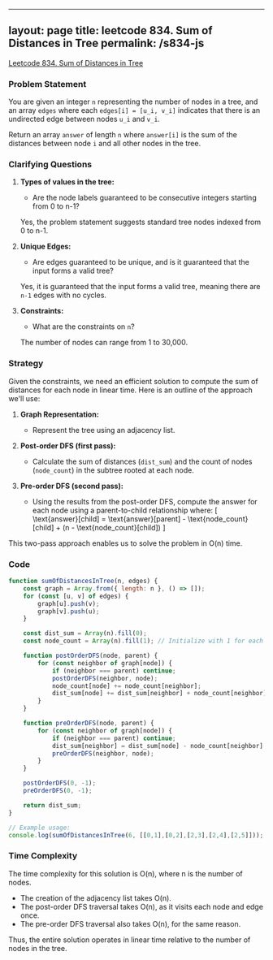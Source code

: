 
---
layout: page
title: leetcode 834. Sum of Distances in Tree
permalink: /s834-js
---
[Leetcode 834. Sum of Distances in Tree](https://algoadvance.github.io/algoadvance/l834)
### Problem Statement

You are given an integer `n` representing the number of nodes in a tree, and an array `edges` where each `edges[i] = [u_i, v_i]` indicates that there is an undirected edge between nodes `u_i` and `v_i`.

Return an array `answer` of length `n` where `answer[i]` is the sum of the distances between node `i` and all other nodes in the tree.

### Clarifying Questions

1. **Types of values in the tree:**
   - Are the node labels guaranteed to be consecutive integers starting from 0 to n-1?
  
   Yes, the problem statement suggests standard tree nodes indexed from 0 to n-1.

2. **Unique Edges:**
   - Are edges guaranteed to be unique, and is it guaranteed that the input forms a valid tree?   
   
   Yes, it is guaranteed that the input forms a valid tree, meaning there are `n-1` edges with no cycles.

3. **Constraints:**
   - What are the constraints on `n`?  

   The number of nodes can range from 1 to 30,000.

### Strategy

Given the constraints, we need an efficient solution to compute the sum of distances for each node in linear time. Here is an outline of the approach we'll use:

1. **Graph Representation:**
   - Represent the tree using an adjacency list.

2. **Post-order DFS (first pass):**
   - Calculate the sum of distances (`dist_sum`) and the count of nodes (`node_count`) in the subtree rooted at each node.

3. **Pre-order DFS (second pass):**
   - Using the results from the post-order DFS, compute the answer for each node using a parent-to-child relationship where:
     \[
     \text{answer}[child] = \text{answer}[parent] - \text{node\_count}[child] + (n - \text{node\_count}[child])
     \]

This two-pass approach enables us to solve the problem in O(n) time.

### Code

```javascript
function sumOfDistancesInTree(n, edges) {
    const graph = Array.from({ length: n }, () => []);
    for (const [u, v] of edges) {
        graph[u].push(v);
        graph[v].push(u);
    }

    const dist_sum = Array(n).fill(0);
    const node_count = Array(n).fill(1); // Initialize with 1 for each node itself.

    function postOrderDFS(node, parent) {
        for (const neighbor of graph[node]) {
            if (neighbor === parent) continue;
            postOrderDFS(neighbor, node);
            node_count[node] += node_count[neighbor];
            dist_sum[node] += dist_sum[neighbor] + node_count[neighbor];
        }
    }

    function preOrderDFS(node, parent) {
        for (const neighbor of graph[node]) {
            if (neighbor === parent) continue;
            dist_sum[neighbor] = dist_sum[node] - node_count[neighbor] + (n - node_count[neighbor]);
            preOrderDFS(neighbor, node);
        }
    }

    postOrderDFS(0, -1);
    preOrderDFS(0, -1);

    return dist_sum;
}

// Example usage:
console.log(sumOfDistancesInTree(6, [[0,1],[0,2],[2,3],[2,4],[2,5]]));
```

### Time Complexity

The time complexity for this solution is O(n), where n is the number of nodes.

- The creation of the adjacency list takes O(n).
- The post-order DFS traversal takes O(n), as it visits each node and edge once.
- The pre-order DFS traversal also takes O(n), for the same reason.

Thus, the entire solution operates in linear time relative to the number of nodes in the tree.